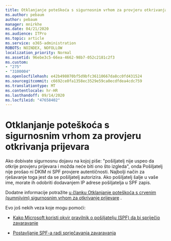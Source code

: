 ```yaml
---
title: Otklanjanje poteškoća s sigurnosnim vrhom za provjeru otkrivanja prijevara
ms.author: pebaum
author: pebaum
manager: mnirkhe
ms.date: 04/21/2020
ms.audience: ITPro
ms.topic: article
ms.service: o365-administration
ROBOTS: NOINDEX, NOFOLLOW
localization_priority: Normal
ms.assetid: 96ebe3c5-66ea-4662-98b7-052c2181c2f3
ms.custom:
- "275"
- "3100004"
ms.openlocfilehash: e42b498070bf5d9bfc36110667da8cc0fd431524
ms.sourcegitcommit: c6692ce0fa1358ec3529e59ca0ecdfdea4cdc759
ms.translationtype: MT
ms.contentlocale: hr-HR
ms.lasthandoff: 09/14/2020
ms.locfileid: "47658402"
---
```

# <a name="troubleshooting-the-safety-tip-for-fraud-detection-checks"></a>Otklanjanje poteškoća s sigurnosnim vrhom za provjeru otkrivanja prijevara

Ako dobivate sigurnosnu dojavu na kojoj piše: "pošiljatelj nije uspeo da otkrije provjeru prijevara i možda neće biti ono što izgleda", onda Pošiljatelj nije prošao ni DKIM ni SPF provjere autentičnosti. Najbolji način za rješavanje toga jest da se pošiljatelj autorizira. Ako pošiljatelj šalje u vaše ime, morate ih odobriti dodavanjem IP adrese pošiljatelja u SPF zapis.
  
Dodatne informacije potražite [u članku Otklanjanje poteškoća s crvenim (sumnjivim) sigurnosnim vrhom za otkrivanje prijevare](https://blogs.msdn.microsoft.com/tzink/2016/11/02/troubleshooting-the-red-suspicious-safety-tip-for-fraud-detection-checks/) .
  
Evo još nekih veza koje mogu pomoći:
  
- [Kako Microsoft koristi okvir pravilnik o pošiljatelju (SPF) da bi spriječio zavaravanje](https://docs.microsoft.com/microsoft-365/security/office-365-security/how-office-365-uses-spf-to-prevent-spoofing)

- [Postavljanje SPF-a radi sprječavanja zavaravanja](https://docs.microsoft.com/microsoft-365/security/office-365-security/set-up-spf-in-office-365-to-help-prevent-spoofing)
